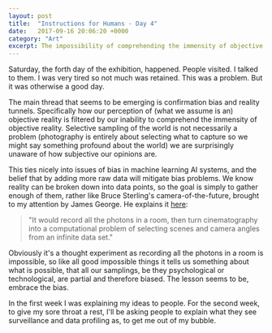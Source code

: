 ```yaml
---
layout: post
title:  "Instructions for Humans - Day 4"
date:   2017-09-16 20:06:20 +0000
category: "Art"
excerpt: The impossibility of comprehending the immensity of objective reality, and other games.
---
```


Saturday, the forth day of the exhibition, happened. People visited. I talked to them. I was very tired so not much was retained. This was a problem. But it was otherwise a good day. 

The main thread that seems to be emerging is confirmation bias and reality tunnels. Specifically how our perception of (what we assume is an) objective reality is filtered by our inability to comprehend the immensity of objective reality. Selective sampling of the world is not necessarily a problem (photography is entirely about selecting what to capture so we might say something profound about the world) we are surprisingly unaware of how subjective our opinions are. 

This ties nicely into issues of bias in machine learning AI systems, and the belief that by adding more raw data will mitigate bias problems. We know reality can be broken down into data points, so the goal is simply to gather enough of them, rather like Bruce Sterling's camera-of-the-future, brought to my attention by James George. He explains it [here](http://www.wired.co.uk/article/movie-feed):

> "It would record all the photons in a room, then turn cinematography into a computational problem of selecting scenes and camera angles from an infinite data set."

Obviously it's a thought experiment as recording all the photons in a room is impossible, so like all good impossible things it tells us something about what is possible, that all our samplings, be they psychological or technological, are partial and therefore biased. The lesson seems to be, embrace the bias. 

In the first week I was explaining my ideas to people. For the second week, to give my sore throat a rest, I'll be asking people to explain what they see surveillance and data profiling as, to get me out of my bubble. 
